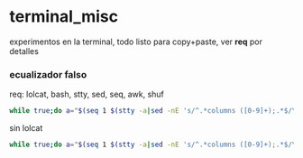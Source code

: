 # terminal_misc
experimentos en la terminal, todo listo para copy+paste, ver **req** por detalles

### ecualizador falso

req: lolcat, bash, stty, sed, seq, awk, shuf

```bash
while true;do a="$(seq 1 $(stty -a|sed -nE 's/^.*columns ([0-9]+);.*$/\1/pg')|shuf)";i="$(printf '%s' "${a}"|awk -v i=0 -v x="$(printf '%s' "${a}"|sed -n '1p')" 'BEGIN{i=x}{if(i>$0){i=$0};if(x<$0){x=$0}}END{print i, x;}')";x="$(printf '%s' "${i}"|sed 's/^.*\s//')";i="$(printf '%s' "${i}"|sed 's/\s.*$//')";s='';for l in $(printf "${a}"|awk '{print ($0-'"${i}"')/('"${x}"'-'"${i}"')}'|sed -nE 's/[.]//g;s/^(..).*$/\1/pg'|sed -E 's/^0//');do [ ${l} -eq 0 ]&&s=" ${s}"|| s='\xE2\x96\x'"$((${l}+80))${s}";done;printf "${s}"|lolcat;printf '\r\e[A';done;
```

sin lolcat

```bash
while true;do a="$(seq 1 $(stty -a|sed -nE 's/^.*columns ([0-9]+);.*$/\1/pg')|shuf)";i="$(printf '%s' "${a}"|awk -v i=0 -v x="$(printf '%s' "${a}"|sed -n '1p')" 'BEGIN{i=x}{if(i>$0){i=$0};if(x<$0){x=$0}}END{print i, x;}')";x="$(printf '%s' "${i}"|sed 's/^.*\s//')";i="$(printf '%s' "${i}"|sed 's/\s.*$//')";s='';for l in $(printf "${a}"|awk '{print ($0-'"${i}"')/('"${x}"'-'"${i}"')}'|sed -nE 's/[.]//g;s/^(..).*$/\1/pg'|sed -E 's/^0//');do [ ${l} -eq 0 ]&&s=" ${s}"|| s='\xE2\x96\x'"$((${l}+80))${s}";done;printf "${s}";printf '\r';done;
```
